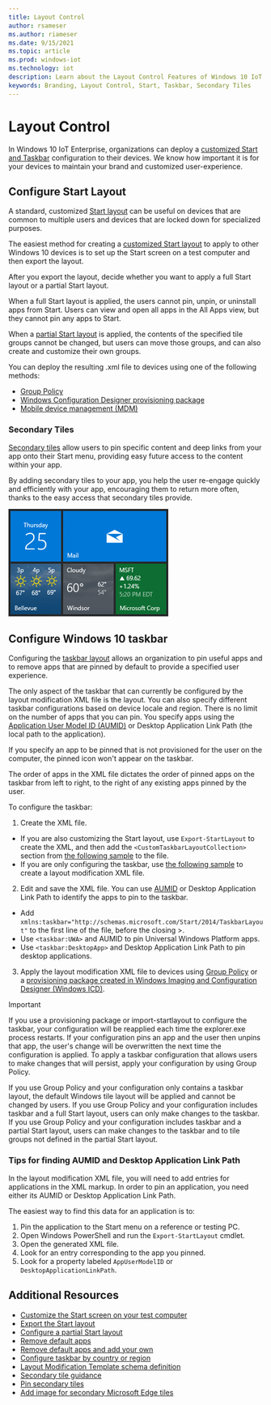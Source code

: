 ```yaml
---
title: Layout Control
author: rsameser
ms.author: riameser
ms.date: 9/15/2021
ms.topic: article
ms.prod: windows-iot
ms.technology: iot
description: Learn about the Layout Control Features of Windows 10 IoT Enterprise.
keywords: Branding, Layout Control, Start, Taskbar, Secondary Tiles
---
```

# Layout Control
In Windows 10 IoT Enterprise, organizations can deploy a [customized Start and Taskbar](/windows/configuration/windows-10-start-layout-options-and-policies) configuration to their devices. We know how important it is for your devices to maintain your brand and customized user-experience.

## Configure Start Layout
A standard, customized [Start layout](/windows/configuration/customize-and-export-start-layout) can be useful on devices that are common to multiple users and devices that are locked down for specialized purposes.

The easiest method for creating a [customized Start layout](/windows/configuration/customize-and-export-start-layout) to apply to other Windows 10 devices is to set up the Start screen on a test computer and then export the layout.

After you export the layout, decide whether you want to apply a full Start layout or a partial Start layout.

When a full Start layout is applied, the users cannot pin, unpin, or uninstall apps from Start. Users can view and open all apps in the All Apps view, but they cannot pin any apps to Start.

When a [partial Start layout](/windows/configuration/customize-and-export-start-layout#configure-a-partial-start-layout) is applied, the contents of the specified tile groups cannot be changed, but users can move those groups, and can also create and customize their own groups.

You can deploy the resulting .xml file to devices using one of the following methods:

* [Group Policy](/windows/configuration/customize-windows-10-start-screens-by-using-group-policy)
* [Windows Configuration Designer provisioning package](/windows/configuration/customize-windows-10-start-screens-by-using-provisioning-packages-and-icd)
* [Mobile device management (MDM)](/windows/configuration/customize-windows-10-start-screens-by-using-mobile-device-management)

### Secondary Tiles
[Secondary tiles](/windows/uwp/design/shell/tiles-and-notifications/secondary-tiles) allow users to pin specific content and deep links from your app onto their Start menu, providing easy future access to the content within your app.

By adding secondary tiles to your app, you help the user re-engage quickly and efficiently with your app, encouraging them to return more often, thanks to the easy access that secondary tiles provide.

![Screenshot of secondary tiles](media/secondarytiles.png)


## Configure Windows 10 taskbar
Configuring the [taskbar layout](/windows/configuration/configure-windows-10-taskbar) allows an organization to pin useful apps and to remove apps that are pinned by default to provide a specified user experience.

The only aspect of the taskbar that can currently be configured by the layout modification XML file is the layout. You can also specify different taskbar configurations based on device locale and region. There is no limit on the number of apps that you can pin. You specify apps using the [Application User Model ID (AUMID)](https://go.microsoft.com/fwlink/p/?LinkId=614867) or Desktop Application Link Path (the local path to the application).

If you specify an app to be pinned that is not provisioned for the user on the computer, the pinned icon won't appear on the taskbar.

The order of apps in the XML file dictates the order of pinned apps on the taskbar from left to right, to the right of any existing apps pinned by the user.

To configure the taskbar:
1. Create the XML file.
* If you are also customizing the Start layout, use ```Export-StartLayout``` to create the XML, and then add the ```<CustomTaskbarLayoutCollection>``` section from [the following sample](/windows/configuration/configure-windows-10-taskbar#sample-taskbar-configuration-added-to-start-layout-xml-file) to the file.
* If you are only configuring the taskbar, use [the following sample](/windows/configuration/configure-windows-10-taskbar#sample-taskbar-configuration-xml-file) to create a layout modification XML file.

2. Edit and save the XML file. You can use [AUMID](https://go.microsoft.com/fwlink/p/?LinkId=614867) or Desktop Application Link Path to identify the apps to pin to the taskbar.
* Add ```xmlns:taskbar="http://schemas.microsoft.com/Start/2014/TaskbarLayout"``` to the first line of the file, before the closing >.
* Use ```<taskbar:UWA>``` and AUMID to pin Universal Windows Platform apps.
* Use ```<taskbar:DesktopApp>``` and Desktop Application Link Path to pin desktop applications.

3. Apply the layout modification XML file to devices using [Group Policy](/windows/configuration/customize-windows-10-start-screens-by-using-group-policy) or a [provisioning package created in Windows Imaging and Configuration Designer (Windows ICD)](/windows/configuration/customize-windows-10-start-screens-by-using-provisioning-packages-and-icd).

> [!IMPORTANT]
>
> If you use a provisioning package or import-startlayout to configure the taskbar, your configuration will be reapplied each time the explorer.exe process restarts. If your configuration pins an app and the user then unpins that app, the user's change will be overwritten the next time the configuration is applied. To apply a taskbar configuration that allows users to make changes that will persist, apply your configuration by using Group Policy.
>
> If you use Group Policy and your configuration only contains a taskbar layout, the default Windows tile layout will be applied and cannot be changed by users. If you use Group Policy and your configuration includes taskbar and a full Start layout, users can only make changes to the taskbar. If you use Group Policy and your configuration includes taskbar and a partial Start layout, users can make changes to the taskbar and to tile groups not defined in the partial Start layout.

### Tips for finding AUMID and Desktop Application Link Path
In the layout modification XML file, you will need to add entries for applications in the XML markup. In order to pin an application, you need either its AUMID or Desktop Application Link Path.

The easiest way to find this data for an application is to:

1. Pin the application to the Start menu on a reference or testing PC.
2. Open Windows PowerShell and run the ```Export-StartLayout``` cmdlet.
3. Open the generated XML file.
4. Look for an entry corresponding to the app you pinned.
5. Look for a property labeled ```AppUserModelID``` or ```DesktopApplicationLinkPath```.


## Additional Resources
* [Customize the Start screen on your test computer](/windows/configuration/customize-and-export-start-layout#customize-the-start-screen-on-your-test-computer)
* [Export the Start layout](/windows/configuration/customize-and-export-start-layout#export-the-start-layout)
* [Configure a partial Start layout](/windows/configuration/customize-and-export-start-layout#configure-a-partial-start-layout)
* [Remove default apps](/windows/configuration/configure-windows-10-taskbar#remove-default-apps)
* [Remove default apps and add your own](/windows/configuration/configure-windows-10-taskbar#remove-default-apps-and-add-your-own)
* [Configure taskbar by country or region](/windows/configuration/configure-windows-10-taskbar#configure-taskbar-by-country-or-region)
* [Layout Modification Template schema definition](/windows/configuration/configure-windows-10-taskbar#layout-modification-template-schema-definition)
* [Secondary tile guidance](/windows/uwp/design/shell/tiles-and-notifications/secondary-tiles-guidance)
* [Pin secondary tiles](/windows/uwp/design/shell/tiles-and-notifications/secondary-tiles-pinning)
* [Add image for secondary Microsoft Edge tiles](/windows/configuration/start-secondary-tiles)
